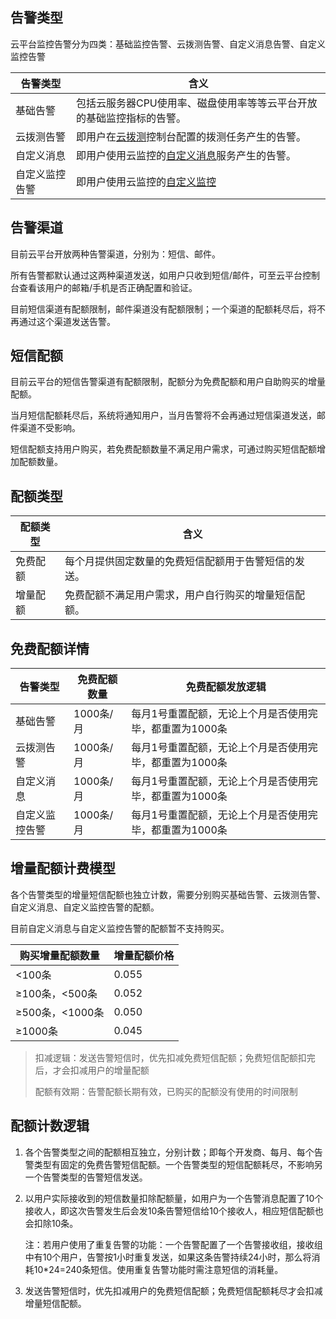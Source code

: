 ## 告警类型

云平台监控告警分为四类：基础监控告警、云拨测告警、自定义消息告警、自定义监控告警

| 告警类型    | 含义                                       |
| ------- | ---------------------------------------- | 
| 基础告警    | 包括云服务器CPU使用率、磁盘使用率等等云平台开放的基础监控指标的告警。     |
| 云拨测告警   | 即用户在[云拨测](http://tce.fsphere.cn/document/product/280)控制台配置的拨测任务产生的告警。 |
| 自定义消息   | 即用户使用云监控的[自定义消息](http://tce.fsphere.cn/document/product/248/6218)服务产生的告警。 |
| 自定义监控告警 | 即用户使用云监控的[自定义监控](http://tce.fsphere.cn/document/product/248/6214) |

## 告警渠道

目前云平台开放两种告警渠道，分别为：短信、邮件。

所有告警都默认通过这两种渠道发送，如用户只收到短信/邮件，可至云平台控制台查看该用户的邮箱/手机是否正确配置和验证。

目前短信渠道有配额限制，邮件渠道没有配额限制；一个渠道的配额耗尽后，将不再通过这个渠道发送告警。

## 短信配额

目前云平台的短信告警渠道有配额限制，配额分为免费配额和用户自助购买的增量配额。

当月短信配额耗尽后，系统将通知用户，当月告警将不会再通过短信渠道发送，邮件渠道不受影响。

短信配额支持用户购买，若免费配额数量不满足用户需求，可通过购买短信配额增加配额数量。

## 配额类型

| 配额类型 | 含义                         |
| ---- | -------------------------- |
| 免费配额 | 每个月提供固定数量的免费短信配额用于告警短信的发送。 |
| 增量配额 | 免费配额不满足用户需求，用户自行购买的增量短信配额。 |

## 免费配额详情

| 告警类型    | 免费配额数量  | 免费配额发放逻辑                       |
| ------- | ------- | ------------------------------ |
| 基础告警    | 1000条/月 | 每月1号重置配额，无论上个月是否使用完毕，都重置为1000条 |
| 云拨测告警   | 1000条/月 | 每月1号重置配额，无论上个月是否使用完毕，都重置为1000条 |
| 自定义消息   | 1000条/月 | 每月1号重置配额，无论上个月是否使用完毕，都重置为1000条 |
| 自定义监控告警 | 1000条/月 | 每月1号重置配额，无论上个月是否使用完毕，都重置为1000条 |

## 增量配额计费模型

各个告警类型的增量短信配额也独立计数，需要分别购买基础告警、云拨测告警、自定义消息、自定义监控告警的配额。

目前自定义消息与自定义监控告警的配额暂不支持购买。

| 购买增量配额数量     | 增量配额价格 |
| ------------ | ------ |
| <100条        | 0.055  |
| ≥100条，<500条  | 0.052  |
| ≥500条，<1000条 | 0.050  |
| ≥1000条       | 0.045  |

> 扣减逻辑：发送告警短信时，优先扣减免费短信配额；免费短信配额扣完后，才会扣减用户的增量配额
>
> 配额有效期：告警配额长期有效，已购买的配额没有使用的时间限制

## 配额计数逻辑

1. 各个告警类型之间的配额相互独立，分别计数；即每个开发商、每月、每个告警类型有固定的免费告警短信配额。一个告警类型的短信配额耗尽，不影响另一个告警类型的告警短信发送。

2. 以用户实际接收到的短信数量扣除配额量，如用户为一个告警消息配置了10个接收人，即这次告警发生后会发10条告警短信给10个接收人，相应短信配额也会扣除10条。

   注：若用户使用了重复告警的功能：一个告警配置了一个告警接收组，接收组中有10个用户，告警按1小时重复发送，如果这条告警持续24小时，那么将消耗10*24=240条短信。使用重复告警功能时需注意短信的消耗量。

3. 发送告警短信时，优先扣减用户的免费短信配额；免费短信配额耗尽才会扣减增量短信配额。



